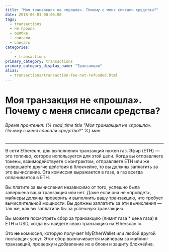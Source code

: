 ```yaml
---
title: "Моя транзакция не «прошла». Почему с меня списали средства?"
date: 2018-06-01 00:06:00
tags:
  - transactions
  - не прошла
  - ошибка
  - списали
  - списать
categories:
  - 
    - transactions
primary_category: transactions
primary_category_display_name: "Транзакции"
alias:
  - transactions/transaction-fee-not-refunded.html
---
```


# **Моя транзакция не «прошла». Почему с меня списали средства?**

###### Время прочтения: {% read_time title "Моя транзакция не «прошла». Почему с меня списали средства?" %} мин.

* * *

В сети Ethereum, для выполнения транзакций нужен газ. Эфир (ETH) — это топливо, которое используется для этой цели. Когда вы отправляете токены, взаимодействуете с контрактом, отправляете ETH или же совершаете другие действия в блокчейне, то вы должны заплатить за это вычисление. Эта комиссия выражается в газе, а газ всегда оплачивается в ETH.

Вы платите за вычисления независимо от того, успешно была завершена ваша транзакция или нет. Даже если она не «пройдет», майнеры должны проверить и выполнить вашу транзакцию, что требует вычислительной мощности. Вы должны заплатить за эти вычисления — так же, как вы заплатили бы за успешную транзакцию.

Вы можете посмотреть сбор за транзакцию (лимит газа \* цена газа) в ETH и USD, когда вы найдете свою транзакцию на Etherscan.io.

Это **не** комиссия, которую получает MyEtherWallet или любой другой поставщик услуг. Этот сбор выплачивается майнерам за майнинг транзакций, проверку и добавление их в блоки и защиту блокчейна.

